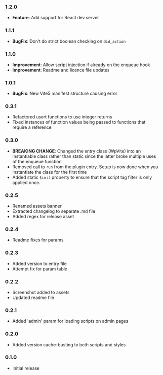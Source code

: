 ### 1.2.0

- **Feature**: Add support for React dev server

### 1.1.1

- **BugFix**: Don't do strict boolean checking on `did_action`

### 1.1.0

- **Improvement**: Allow script injection if already on the enqueue hook
- **Improvement**: Readme and licence file updates

### 1.0.1

- **BugFix**: New Vite5 manifest structure causing error

### 0.3.1

- Refactored usort functions to use integer returns
- Fixed instances of function values being passed to functions that require a reference

### 0.3.0

- **BREAKING CHANGE**: Changed the entry class (WpVite) into an instantiable class rather than static since the latter broke multiple uses of the enqueue function
- Removed call to `run` from the plugin entry. Setup is now done when you instantiate the class for the first time
- Added static `$init` property to ensure that the script tag filter is only applied once.

### 0.2.5

- Renamed assets banner
- Extracted changelog to separate .md file
- Added regex for release asset

### 0.2.4

- Readme fixes for params

### 0.2.3

- Added version to entry file
- Attempt fix for param table

### 0.2.2

- Screenshot added to assets
- Updated readme file

### 0.2.1

- Added 'admin' param for loading scripts on admin pages

### 0.2.0

- Added version cache-busting to both scripts and styles

### 0.1.0

- Initial release
